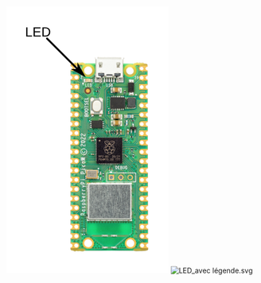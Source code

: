 
![Pico1W_led.svg](..%2FImages%2FPico1W_led.svg)
![LED_avec légende.svg](..%2FImages%2FLED_avec%20l%C3%A9gende.svg)
